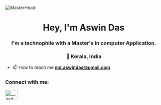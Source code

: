 ![MasterHead](https://camo.githubusercontent.com/ba9f3bd30647e352a3f5e1e45eb45c6ec7bad6155cd16aaedf4a426738da0ca5/68747470733a2f2f696e646f616e616c79746963612e636f6d2f7374617469632f696d616765732f62616e6e6572722e676966)
<h1 align="center">Hey, I'm Aswin Das</h1>
<h3 align="center">I'm a technophile with a Master's in computer Application.</h3><h3 align="center">📍 Kerala, India</h3>

- 📫 How to reach me **md.aswindas@gmail.com**

<h3 align="left">Connect with me:</h3>
<p align="left">
<a href="https://instagram.com/__.asd_" target="blank"><img align="center" src="https://raw.githubusercontent.com/rahuldkjain/github-profile-readme-generator/master/src/images/icons/Social/instagram.svg" alt="__.asd_" height="30" width="40" /></a>
</p>
